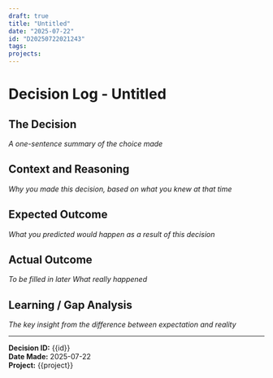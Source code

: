 ```yaml
---
draft: true
title: "Untitled"
date: "2025-07-22"
id: "D20250722021243"
tags:
projects:
---
```


# Decision Log - Untitled

## The Decision

_A one-sentence summary of the choice made_

## Context and Reasoning

_Why you made this decision, based on what you knew at that time_

## Expected Outcome

_What you predicted would happen as a result of this decision_

## Actual Outcome

_To be filled in later 
What really happened_

## Learning / Gap Analysis

_The key insight from the difference between expectation and reality_

---

**Decision ID:** {{id}}  
**Date Made:** 2025-07-22  
**Project:** {{project}}